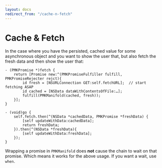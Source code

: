 ```yaml
---
layout: docs
redirect_from: "/cache-n-fetch"
---
```


# Cache & Fetch

In the case where you have the persisted, cached value for some asynchronous object and you want to show the user that, but also fetch the fresh data and then show the user that:

```objc
- (PMKPromise *)fetch {
    return [Promise new:^(PMKPromiseFulfiller fulfill, PMKPromiseRejecter rejct){
        id fresh = [NSURLConnection GET:self.fetchURL];  // start fetching ASAP
        id cached = [NSData dataWithContentsOfFile:…];
        fulfill(PMKManifold(cached, fresh));
    }];
}

- (void)go {
    self.fetch.then(^(NSData *cachedData, PMKPromise *freshData) {
        [self updateWithData:cachedData];
        return freshData;
    }).then(^(NSData *freshData){
        [self updateWithData:freshData];
    });
}
```

Wrapping a promise in `PMKManifold` does **not** cause the chain to wait on that promise. Which means it works for the above usage. If you want a wait, use `when`.
